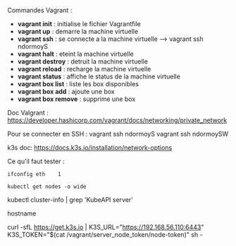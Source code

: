 
Commandes Vagrant :
- **vagrant init** : initialise le fichier Vagrantfile
- **vagrant up** : demarre la machine virtuelle
- **vagrant ssh** : se connecte a la machine virtuelle --> vagrant ssh ndormoyS
- **vagrant halt** : eteint la machine virtuelle
- **vagrant destroy** : detruit la machine virtuelle
- **vagrant reload** : recharge la machine virtuelle
- **vagrant status** : affiche le status de la machine virtuelle
- **vagrant box list** : liste les box disponibles
- **vagrant box add** : ajoute une box
- **vagrant box remove** : supprime une box

Doc Valgrant :
https://developer.hashicorp.com/vagrant/docs/networking/private_network

Pour se connecter en SSH :
vagrant ssh ndormoyS
vagrant ssh ndormoySW


k3s doc:
https://docs.k3s.io/installation/network-options


Ce qu'il faut tester :
```
ifconfig eth    1
```
```
kubectl get nodes -o wide
```

kubectl cluster-info | grep 'KubeAPI server'

hostname

curl -sfL https://get.k3s.io | K3S_URL="https://192.168.56.110:6443" K3S_TOKEN="$(cat /vagrant/server_node_token/node-token)" sh -